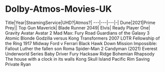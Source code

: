 # Dolby-Atmos-Movies-UK

Title|Year|SteamingService|UHD?|Atmos?|
---|---|---|-|
Dune|2021|Prime
Prey||
Top Gun Maverick|
Blade Runner 2049|
Elvis|
Ready Player One|
Gravity
Avatar
Avatar 2
Mad Max: Fury Road
Guardians of the Galaxy 3
Atomic Blonde
Godzilla versus Kong
Transformers 2007
LOTR Fellowship of the Ring
1917
Midway 
Ford v Ferrari 
Black Hawk Down
Mission Impossible: Fallout
Luther the fallen son
Roma
Spider-Man 2
Candyman (2021)
Everest
Underworld Series
Baby Driver
Fury
Hacksaw Ridge
Bohemian Rhapsody
The house with a clock in its walls
Kong Skull Island
Pacific Rim
Saving Private Ryan
